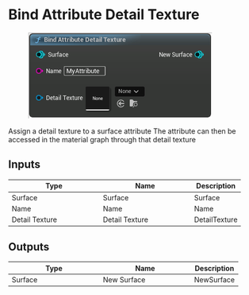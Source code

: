 # Bind Attribute Detail Texture

<div align="left" data-full-width="false">

<figure><img src="Bind_Attribute_Detail_Texture.png" alt=""><figcaption></figcaption></figure>

</div>

Assign a detail texture to a surface attribute
The attribute can then be accessed in the material graph through that detail texture

## Inputs

<table>
<thead><tr><th width="170">Type</th><th width="170">Name</th><th>Description</th></tr></thead>
<tbody>
<tr><td>Surface</td><td>Surface</td><td>Surface</td></tr>
<tr><td>Name</td><td>Name</td><td>Name</td></tr>
<tr><td>Detail Texture</td><td>Detail Texture</td><td>DetailTexture</td></tr>
</tbody>
</table>

## Outputs

<table>
<thead><tr><th width="170">Type</th><th width="170">Name</th><th>Description</th></tr></thead>
<tbody>
<tr><td>Surface</td><td>New Surface</td><td>NewSurface</td></tr>
</tbody>
</table>